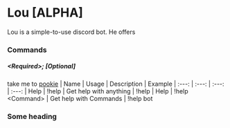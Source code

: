# Lou [ALPHA]
Lou is a simple-to-use discord bot. He offers

### Commands 
##### \<Required>; [Optional]
take me to [pookie](#pookie)
| Name | Usage | Description | Example
| :---: | :---: | :---: | :---:
| Help | !help | Get help with anything | !help
| Help | !help \<Command> | Get help with Commands | !help bot

### <a name="pookie"></a> Some heading